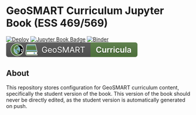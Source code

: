 # GeoSMART Curriculum Jupyter Book (ESS 469/569)

[![Deploy](https://github.com/geo-smart/curriculum-book-student/actions/workflows/deploy.yaml/badge.svg)](https://github.com/geo-smart/curriculum-book-student/actions/workflows/deploy.yaml)
[![Jupyter Book Badge](https://jupyterbook.org/badge.svg)](https://geo-smart.github.io/curriculum-book-student)
[![Binder](https://mybinder.org/badge_logo.svg)](https://mybinder.org/v2/gh/geo-smart/curriculum-book-student/HEAD?urlpath=lab)
[![GeoSMART Library Badge](book/img/curricula_badge.svg)](https://geo-smart.github.io/curriculum)

## About

This repository stores configuration for GeoSMART curriculum content, specifically the student version of the book. This version of the book should never be directly edited, as the student version is automatically generated on push.